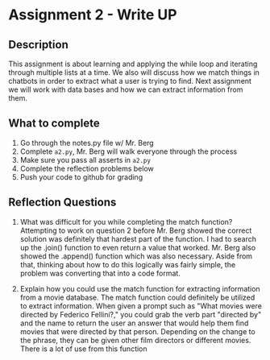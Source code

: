 # Assignment 2 - Write UP

## Description
This assignment is about learning and applying the while loop and iterating through multiple lists at a time.  We also will discuss how we match things in chatbots in order to extract what a user is trying to find.  Next assignment we will work with data bases and how we can extract information from them.

## What to complete
1. Go through the notes.py file w/ Mr. Berg
2. Complete `a2.py`, Mr. Berg will walk everyone through the process
3. Make sure you pass all asserts in `a2.py`
4. Complete the reflection problems below
5. Push your code to github for grading

## Reflection Questions
1. What was difficult for you while completing the match function?
Attempting to work on question 2 before Mr. Berg showed the correct solution was definitely that hardest part of the function. I had to search up the .join() function to even return a value that worked. Mr. Berg also showed the .append() function which was also necessary. Aside from that, thinking about how to do this logically was fairly simple, the problem was converting that into a code format. 


2. Explain how you could use the match function for extracting information from a movie database.
The match function could definitely be utilized to extract information. When given a prompt such as "What movies were directed by Federico Fellini?," you could grab the verb part "directed by" and the name to return the user an answer that would help them find movies that were directed by that person. Depending on the change to the phrase, they can be given other film directors or different movies. There is a lot of use from this function

